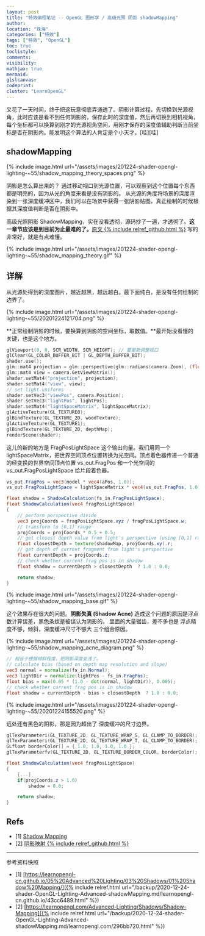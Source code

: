 ```yaml
---
layout: post
title: "特效编程笔记 -- OpenGL 图形学 / 高级光照 阴影 shadowMapping"
author:
location: "珠海"
categories: ["特效"]
tags: ["特效", "OpenGL"]
toc: true
toclistyle:
comments:
visibility:
mathjax: true
mermaid:
glslcanvas:
codeprint:
cluster: "LearnOpenGL"
---
```


又花了一天时间，终于把这玩意彻底弄通透了。阴影计算过程，先切换到光源视角，此时应该是看不到任何阴影的，保存此时的深度值，然后再切换到相机视角，每个坐标都可以换算到刚才的光源视角空间，用刚才保存的深度值辅助判断当前坐标是否在阴影内。能发明这个算法的人肯定是个小天才。[哇][哇]


## shadowMapping

{% include image.html url="/assets/images/201224-shader-opengl-lighting-~55/shadow_mapping_theory_spaces.png" %}

阴影是怎么算出来的？
通过移动视口到光源位置，可以观察到这个位置每个东西都是明亮的，因为从光的角度来看是没有阴影的。
从光源的角度将场景的深度渲染到一张深度缓冲区中，我们可以在场景中获得一张阴影贴图，真正绘制的时候根据其深度值判断是否在阴影中。

高级光照阴影 ShadowMapping，实在没看透彻，源码抄了一遍，才透彻了。**这一章节应该是到目前为止最难的了。**[原文 {% include relref_github.html %}](https://learnopengl-cn.github.io/05%20Advanced%20Lighting/03%20Shadows/01%20Shadow%20Mapping/) 写的非常好，就是有点难懂。

{% include image.html url="/assets/images/201224-shader-opengl-lighting-~55/shadow_mapping_theory.gif" %}


## 详解

从光源处得到的深度图片，越近越黑，越远越白。最下面纯白，是没有任何绘制的边界了。

{% include image.html url="/assets/images/201224-shader-opengl-lighting-~55/20201224121704.png" %}

**正常绘制阴影的时候，要换算到阴影的空间坐标，取数值。**最开始没看懂的关键，也是这个地方。

```cpp
glViewport(0, 0, SCR_WIDTH, SCR_HEIGHT); // 要重新调整视口
glClear(GL_COLOR_BUFFER_BIT | GL_DEPTH_BUFFER_BIT);
shader.use();
glm::mat4 projection = glm::perspective(glm::radians(camera.Zoom), (float)SCR_WIDTH / (float)SCR_HEIGHT, 0.1f, 100.0f);
glm::mat4 view = camera.GetViewMatrix();
shader.setMat4("projection", projection);
shader.setMat4("view", view);
// set light uniforms
shader.setVec3("viewPos", camera.Position);
shader.setVec3("lightPos", lightPos);
shader.setMat4("lightSpaceMatrix", lightSpaceMatrix);
glActiveTexture(GL_TEXTURE0);
glBindTexture(GL_TEXTURE_2D, woodTexture);
glActiveTexture(GL_TEXTURE1);
glBindTexture(GL_TEXTURE_2D, depthMap);
renderScene(shader);
```

这儿的新的地方是 FragPosLightSpace 这个输出向量。我们用同一个 lightSpaceMatrix，把世界空间顶点位置转换为光空间。顶点着色器传递一个普通的经变换的世界空间顶点位置 vs_out.FragPos 和一个光空间的 vs_out.FragPosLightSpace 给片段着色器。

```glsl
vs_out.FragPos = vec3(model * vec4(aPos, 1.0));
vs_out.FragPosLightSpace = lightSpaceMatrix * vec4(vs_out.FragPos, 1.0);

float shadow = ShadowCalculation(fs_in.FragPosLightSpace);
float ShadowCalculation(vec4 fragPosLightSpace)
{
    // perform perspective divide
    vec3 projCoords = fragPosLightSpace.xyz / fragPosLightSpace.w;
    // transform to [0,1] range
    projCoords = projCoords * 0.5 + 0.5;
    // get closest depth value from light's perspective (using [0,1] range fragPosLight as coords)
    float closestDepth = texture(shadowMap, projCoords.xy).r;
    // get depth of current fragment from light's perspective
    float currentDepth = projCoords.z;
    // check whether current frag pos is in shadow
    float shadow = currentDepth > closestDepth  ? 1.0 : 0.0;

    return shadow;
}
```

{% include image.html url="/assets/images/201224-shader-opengl-lighting-~55/shadow_mapping_base.gif" %}

这个效果存在很大的问题。**阴影失真 (Shadow Acne)** 造成这个问题的原因是浮点数计算误差，黑色条纹是被误认为阴影的。
里面的大量锯齿，差不多也是 浮点精度不够，倾斜，深度缓冲尺寸不够大 三个组合原因。

{% include image.html url="/assets/images/201224-shader-opengl-lighting-~55/shadow_mapping_acne_diagram.png" %}

```glsl
// 相当于根据倾斜程度，把阴影深度变浅了。
// calculate bias (based on depth map resolution and slope)
vec3 normal = normalize(fs_in.Normal);
vec3 lightDir = normalize(lightPos - fs_in.FragPos);
float bias = max(0.05 * (1.0 - dot(normal, lightDir)), 0.005);
// check whether current frag pos is in shadow
float shadow = currentDepth - bias > closestDepth  ? 1.0 : 0.0;
```

{% include image.html url="/assets/images/201224-shader-opengl-lighting-~55/20201224155520.png" %}

远处还有黑色的阴影，那是因为超出了 深度缓冲的尺寸边界。

```cpp
glTexParameteri(GL_TEXTURE_2D, GL_TEXTURE_WRAP_S, GL_CLAMP_TO_BORDER);
glTexParameteri(GL_TEXTURE_2D, GL_TEXTURE_WRAP_T, GL_CLAMP_TO_BORDER);
GLfloat borderColor[] = { 1.0, 1.0, 1.0, 1.0 };
glTexParameterfv(GL_TEXTURE_2D, GL_TEXTURE_BORDER_COLOR, borderColor);
```

```glsl
float ShadowCalculation(vec4 fragPosLightSpace)
{
    [...]
    if(projCoords.z > 1.0)
        shadow = 0.0;

    return shadow;
}
```


## Refs

- [1] [Shadow Mapping](https://learnopengl.com/Advanced-Lighting/Shadows/Shadow-Mapping)
- [2] [阴影映射 {% include relref_github.html %}](https://learnopengl-cn.github.io/05%20Advanced%20Lighting/03%20Shadows/01%20Shadow%20Mapping/)

-----

<font class='ref_snapshot'>参考资料快照</font>

- [1] [https://learnopengl-cn.github.io/05%20Advanced%20Lighting/03%20Shadows/01%20Shadow%20Mapping/]({% include relref.html url="/backup/2020-12-24-shader-OpenGL-Lighting-Advanced-shadowMapping.md/learnopengl-cn.github.io/43cc6489.html" %})
- [2] [https://learnopengl.com/Advanced-Lighting/Shadows/Shadow-Mapping]({% include relref.html url="/backup/2020-12-24-shader-OpenGL-Lighting-Advanced-shadowMapping.md/learnopengl.com/296bb720.html" %})
